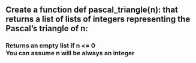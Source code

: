 <h2> Create a function def pascal_triangle(n): that returns a list of lists of integers representing the Pascal’s triangle of n:</h2>

<h3>Returns an empty list if n <= 0 <br/>
You can assume n will be always an integer </h3>
